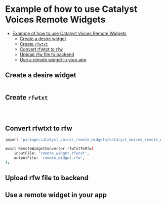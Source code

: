 # Example of how to use Catalyst Voices Remote Widgets

* [Example of how to use Catalyst Voices Remote Widgets](#example-of-how-to-use-catalyst-voices-remote-widgets)
  * [Create a desire widget](#create-a-desire-widget)
  * [Create `rfwtxt`](#create-rfwtxt)
  * [Convert rfwtxt to rfw](#convert-rfwtxt-to-rfw)
  * [Upload rfw file to backend](#upload-rfw-file-to-backend)
  * [Use a remote widget in your app](#use-a-remote-widget-in-your-app)

## Create a desire widget

```dart


```


## Create `rfwtxt`

```rfwtxt



```


## Convert rfwtxt to rfw


```sh
import 'package:catalyst_voices_remote_widgets/catalyst_voices_remote_widgets.dart';

await RemoteWidgetConverter.rfwTxtToRfw(
    inputFile: 'remote_widget.rfwtxt',
    outputFile: 'remote_widget.rfw',
);
```


## Upload rfw file to backend


## Use a remote widget in your app

```dart



```